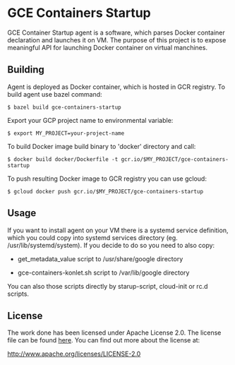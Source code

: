 # GCE Containers Startup

GCE Container Startup agent is a software, which parses Docker container declaration and launches it on VM. 
The purpose of this project is to expose meaningful API for launching Docker container on virtual manchines.

## Building

Agent is deployed as Docker container, which is hosted in GCR registry. To build agent use bazel command:
```shell
$ bazel build gce-containers-startup
```

Export your GCP project name to environmental variable:
```shell
$ export MY_PROJECT=your-project-name
```

To build Docker image build binary to 'docker' directory and call:
```shell
$ docker build docker/Dockerfile -t gcr.io/$MY_PROJECT/gce-containers-startup
```

To push resulting Docker image to GCR registry you can use gcloud:
```shell
$ gcloud docker push gcr.io/$MY_PROJECT/gce-containers-startup
```

## Usage

If you want to install agent on your VM there is a systemd service definition, which you could copy into 
systemd services directory (eg. /usr/lib/systemd/system). If you decide to do so you need to also copy:

* get\_metadata\_value script to /usr/share/google directory

* gce-containers-konlet.sh script to /var/lib/google directory


You can also those scripts directly by starup-script, cloud-init or rc.d scripts.


## License

The work done has been licensed under Apache License 2.0. The license file can be found
[here](LICENSE). You can find out more about the license at:

http://www.apache.org/licenses/LICENSE-2.0
